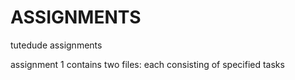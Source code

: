 # ASSIGNMENTS
tutedude assignments


assignment 1 contains two files:
    each consisting of specified tasks